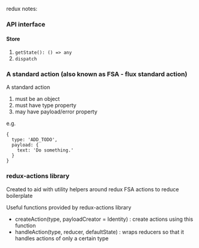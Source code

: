 redux notes:

### API interface

#### Store

1. `getState(): () => any`
2. `dispatch`

### A standard action (also known as FSA - flux standard action)
A standard action
1. must be an object
2. must have type property
3. may have payload/error property

e.g.
```
{
  type: 'ADD_TODO',
  payload: {
    text: 'Do something.'  
  }
}
```

### redux-actions library

Created to aid with utility helpers around redux FSA actions
to reduce boilerplate

Useful functions provided by redux-actions library
* createAction(type, payloadCreator = Identity) : create actions using this function
* handleAction(type, reducer, defaultState) : wraps reducers so that it handles actions of only a certain type

